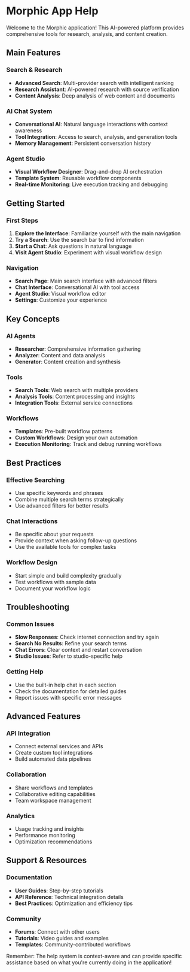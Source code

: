 # Morphic App Help

Welcome to the Morphic application! This AI-powered platform provides comprehensive tools for research, analysis, and content creation.

## Main Features

### Search & Research
- **Advanced Search**: Multi-provider search with intelligent ranking
- **Research Assistant**: AI-powered research with source verification
- **Content Analysis**: Deep analysis of web content and documents

### AI Chat System
- **Conversational AI**: Natural language interactions with context awareness
- **Tool Integration**: Access to search, analysis, and generation tools
- **Memory Management**: Persistent conversation history

### Agent Studio
- **Visual Workflow Designer**: Drag-and-drop AI orchestration
- **Template System**: Reusable workflow components
- **Real-time Monitoring**: Live execution tracking and debugging

## Getting Started

### First Steps
1. **Explore the Interface**: Familiarize yourself with the main navigation
2. **Try a Search**: Use the search bar to find information
3. **Start a Chat**: Ask questions in natural language
4. **Visit Agent Studio**: Experiment with visual workflow design

### Navigation
- **Search Page**: Main search interface with advanced filters
- **Chat Interface**: Conversational AI with tool access
- **Agent Studio**: Visual workflow editor
- **Settings**: Customize your experience

## Key Concepts

### AI Agents
- **Researcher**: Comprehensive information gathering
- **Analyzer**: Content and data analysis
- **Generator**: Content creation and synthesis

### Tools
- **Search Tools**: Web search with multiple providers
- **Analysis Tools**: Content processing and insights
- **Integration Tools**: External service connections

### Workflows
- **Templates**: Pre-built workflow patterns
- **Custom Workflows**: Design your own automation
- **Execution Monitoring**: Track and debug running workflows

## Best Practices

### Effective Searching
- Use specific keywords and phrases
- Combine multiple search terms strategically
- Use advanced filters for better results

### Chat Interactions
- Be specific about your requests
- Provide context when asking follow-up questions
- Use the available tools for complex tasks

### Workflow Design
- Start simple and build complexity gradually
- Test workflows with sample data
- Document your workflow logic

## Troubleshooting

### Common Issues
- **Slow Responses**: Check internet connection and try again
- **Search No Results**: Refine your search terms
- **Chat Errors**: Clear context and restart conversation
- **Studio Issues**: Refer to studio-specific help

### Getting Help
- Use the built-in help chat in each section
- Check the documentation for detailed guides
- Report issues with specific error messages

## Advanced Features

### API Integration
- Connect external services and APIs
- Create custom tool integrations
- Build automated data pipelines

### Collaboration
- Share workflows and templates
- Collaborative editing capabilities
- Team workspace management

### Analytics
- Usage tracking and insights
- Performance monitoring
- Optimization recommendations

## Support & Resources

### Documentation
- **User Guides**: Step-by-step tutorials
- **API Reference**: Technical integration details
- **Best Practices**: Optimization and efficiency tips

### Community
- **Forums**: Connect with other users
- **Tutorials**: Video guides and examples
- **Templates**: Community-contributed workflows

Remember: The help system is context-aware and can provide specific assistance based on what you're currently doing in the application!